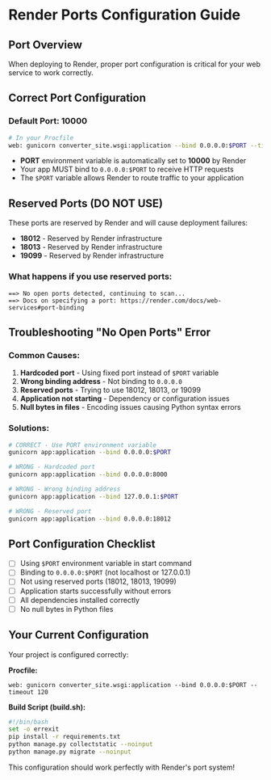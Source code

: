 # Render Ports Configuration Guide

## Port Overview

When deploying to Render, proper port configuration is critical for your web service to work correctly.

## Correct Port Configuration

### Default Port: 10000
```bash
# In your Procfile
web: gunicorn converter_site.wsgi:application --bind 0.0.0.0:$PORT --timeout 120
```

- **PORT** environment variable is automatically set to **10000** by Render
- Your app MUST bind to `0.0.0.0:$PORT` to receive HTTP requests
- The `$PORT` variable allows Render to route traffic to your application

## Reserved Ports (DO NOT USE)

These ports are reserved by Render and will cause deployment failures:

- **18012** - Reserved by Render infrastructure
- **18013** - Reserved by Render infrastructure  
- **19099** - Reserved by Render infrastructure

### What happens if you use reserved ports:
```
==> No open ports detected, continuing to scan...
==> Docs on specifying a port: https://render.com/docs/web-services#port-binding
```

## Troubleshooting "No Open Ports" Error

### Common Causes:
1. **Hardcoded port** - Using fixed port instead of `$PORT` variable
2. **Wrong binding address** - Not binding to `0.0.0.0`
3. **Reserved ports** - Trying to use 18012, 18013, or 19099
4. **Application not starting** - Dependency or configuration issues
5. **Null bytes in files** - Encoding issues causing Python syntax errors

### Solutions:
```bash
# CORRECT - Use PORT environment variable
gunicorn app:application --bind 0.0.0.0:$PORT

# WRONG - Hardcoded port
gunicorn app:application --bind 0.0.0.0:8000

# WRONG - Wrong binding address
gunicorn app:application --bind 127.0.0.1:$PORT

# WRONG - Reserved port
gunicorn app:application --bind 0.0.0.0:18012
```

## Port Configuration Checklist

- [ ] Using `$PORT` environment variable in start command
- [ ] Binding to `0.0.0.0:$PORT` (not localhost or 127.0.0.1)
- [ ] Not using reserved ports (18012, 18013, 19099)
- [ ] Application starts successfully without errors
- [ ] All dependencies installed correctly
- [ ] No null bytes in Python files

## Your Current Configuration

Your project is configured correctly:

**Procfile:**
```
web: gunicorn converter_site.wsgi:application --bind 0.0.0.0:$PORT --timeout 120
```

**Build Script (build.sh):**
```bash
#!/bin/bash
set -o errexit
pip install -r requirements.txt
python manage.py collectstatic --noinput
python manage.py migrate --noinput
```

This configuration should work perfectly with Render's port system!
